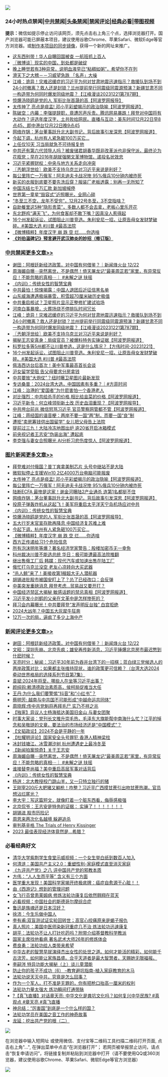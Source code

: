 ![](https://raw.githubusercontent.com/jsvpn/jsproxy/dev/64photo/fqnews-qr.jpg)

<div id="tt">
<h3>24小时热点禁闻|<a href="#%E4%B8%AD%E5%85%B1%E7%A6%81%E9%97%BB%E6%9B%B4%E5%A4%9A%E6%96%87%E7%AB%A0">中共禁闻</a>|<a href="#%E5%9B%BE%E7%89%87%E6%96%B0%E9%97%BB%E6%9B%B4%E5%A4%9A%E6%96%87%E7%AB%A0">头条禁闻</a>|<a href="#%E6%96%B0%E9%97%BB%E8%AF%84%E8%AE%BA%E6%9B%B4%E5%A4%9A%E6%96%87%E7%AB%A0">禁闻评论|<a href="#%E5%BF%85%E7%9C%8B%E7%BB%8F%E5%85%B8%E5%A5%BD%E6%96%87">经典必看</a>|<a href="https://fan1.xyz/3" target="_blank">带图视频</a></h3>
<div><b>提示：</b>微信如提示停止访问该网页，须先点击右上角三个点，选择浏览器打开。国产浏览器可能已屏蔽本项目，建议使用谷歌Chrome、苹果Safari、微软Edge等官方浏览器。或<a href="%E5%88%B6%E4%BD%9Cgit%E7%A6%81%E9%97%BB%E9%95%9C%E5%83%8F.md">制作本项目的同步镜像</a>，获得一个新的网址来推广。</div>
<ul>

<li><a href="/cnnews/20231222/1977449.md">这东西别带！华人自曝回国被查 一航班抓上百人</a></li>
<li><a href="/ssgc/20231222/1977510.md">〖微博谈〗现实的中国，到处都是破绽</a></li>
<li><a href="/health/20231222/1977468.md">晚上睡觉若有3种异常，说明血液早已“粘稠如粥”，希望你不在列</a></li>
<li><a href="/ccpdope/20231222/1977526.md">滑天下之大稽－－习威望急跌 「名声」大噪</a></li>
<li><a href="/cbnews/20231222/1977572.md">江峰：诡异！灾难迟缓症的习近平为何对甘肃地震迅速指示？救援队到场不到24小时撤离？救人还是封锁？兰州提前举行同震级同震源预演？新疆甘肃不同一构造带为何同时爆发同级地震？【江峰漫谈20231221第787期】</a></li>
<li><a href="/topimagenews/20231222/1977650.md">惊爆汤晓鸥是党的人 军衔比张首晟的高【阿波罗网报导】</a></li>
<li><a href="/topimagenews/20231222/1977711.md">太传神了 亮点是痰盂! 邓小平彩塑揭示的政治隐喻【阿波罗网报道】</a></li>
<li><a href="/sohnews/20231222/1977722.md">陈破空：内幕：李强提辞职，竟遭厉声斥责。腾讯网易暴跌！拜登对中国将有大动作？评选年度汉字，土共败给网民。直播与互动：美东时间12月22日早8点45、即中港台12月22日晚9点45</a></li>
<li><a href="/topimagenews/20231222/1977679.md">网络炸锅：茅台董事跃升北大副书记，背后故事引发深思【阿波罗网报道】</a></li>
<li><a href="/topimagenews/20231222/1977573.md">今起下调，杭州有人紧急砸100万买它…</a></li>
<li><a href="/ccpdope/20231222/1977686.md">上任仅10天 习当局就急不可待报复他</a></li>
<li><a href="/sohnews/20231223/1977827.md">中共还有第六代领导人吗？被废储君胡春华既非改革派也非保守派，最终沦为花瓶党；早在2016年胡就强関文革博物馆，递投名状效忠</a></li>
<li><a href="/finance/20231222/1977713.md">习近平紧握财权：中央与地方关系走向冲突</a></li>
<li><a href="/cbnews/20231222/1977566.md">〖兲朝浮世绘〗欧美不支持乌克兰对习近平来说是利好？</a></li>
<li><a href="/topimagenews/20231222/1977695.md">每公里阵亡一万俄军！阿夫迪夫卡战况惨 95%俄兵10分钟内被炸死</a></li>
<li><a href="/lifebaike/20231222/1977620.md">新买的衣服到底要不要先洗后穿？服装厂老板透露：别再一无所知了</a></li>
<li><a href="/baitai/20231222/1977599.md">中国冻结七千万汇款 新加坡喊停</a></li>
<li><a href="/yule/20231222/1977450.md">世界第一童星“毁容式”近照曝光，全网心碎</a></li>
<li><a href="/lifebaike/20231222/1977629.md">“冬至三不空，龙年不受穷”，12月22号冬至，3不空指啥？</a></li>
<li><a href="/lifebaike/20231222/1977621.md">自助餐里这5种“隐形贵菜”，多数人都不会去拿，老板心里乐开花</a></li>
<li><a href="/funmedia/20231222/1977488.md">东北野鸡“满天飞”，为何食客却不敢下嘴？因真没人惹得起</a></li>
<li><a href="/comments/20231222/1977460.md">16个州发起诉讼，试图阻止川普竞选。朱利安尼一招，让原告母女发财梦破碎。#美国大选 #川普 #最高法院</a></li>
<li><a href="/topimagenews/20231222/1977543.md">【微博精粹】年度汉字 崩 跌 空 烂……你选啥</a></li>
<li><b><a href="/comments/20200207/1272816.md" target="_blank">《刘伯温碑记》预言避开武汉肺炎的妙招（修订版）</a></b></li>
</ul>
</div>

<div class="catlist">
<h3><a href="/cbnews/" target="_blank">中共禁闻</a><span><a href="/cbnews/" target="_blank" rel="nofollow">更多文章>></a></span></h3>
<ul>
<li><a href="/comments/20231223/1977929.md" target="_blank">谢田：阿根廷新经济政策，对中国有何借鉴？｜新闻烽火台 12/22</a></li>
<li><a href="/comments/20231222/1977721.md" target="_blank">周海媚自曝⋯突然离世，不是偶然！倚天屠龙记“最美周芷若”家里，有异常反应！不能忽略的真相⋯｜ #未解之谜 扶摇</a></li>
<li><a href="/comments/20231222/1977665.md" target="_blank">《内训》：传统女性的智慧宝典</a></li>
<li><a href="/cbnews/20231222/1977639.md" target="_blank">中共最怕！惊悚揭露：中国人退团后近征信黑名单</a></li>
<li><a href="/cbnews/20231222/1977638.md" target="_blank">山东威海遭遇极端暴雪，积雪超70厘米破历史极值</a></li>
<li><a href="/cbnews/20231222/1977617.md" target="_blank">中共重启核试？卫星照片显示正整修扩建试验场</a></li>
<li><a href="/cbnews/20231222/1977575.md" target="_blank">河南白事暴增，火葬场烧不停排队时间冗长</a></li>
<li><a href="/cbnews/20231222/1977572.md" target="_blank">江峰：诡异！灾难迟缓症的习近平为何对甘肃地震迅速指示？救援队到场不到24小时撤离？救人还是封锁？兰州提前举行同震级同震源预演？新疆甘肃不同一构造带为何同时爆发同级地震？【江峰漫谈20231221第787期】</a></li>
<li><a href="/cbnews/20231222/1977566.md" target="_blank">〖兲朝浮世绘〗欧美不支持乌克兰对习近平来说是利好？</a></li>
<li><a href="/cbnews/20231222/1977563.md" target="_blank">揭秘王志安真身：局级官员？被爆料特务实锤证据【阿波罗网报道】</a></li>
<li><a href="/comments/20231222/1977480.md" target="_blank">科罗拉多等5州都不让川普参选，这是什么情况？【方伟时间-20231221】</a></li>
<li><a href="/comments/20231222/1977460.md" target="_blank">16个州发起诉讼，试图阻止川普竞选。朱利安尼一招，让原告母女发财梦破碎。#美国大选 #川普 #最高法院</a></li>
<li><a href="/cbnews/20231222/1977442.md" target="_blank">佩洛西访台后首次！美中军事最高首长会谈</a></li>
<li><a href="/cbnews/20231222/1977441.md" target="_blank">沪女留学受阻 告父母要求分房拿钱</a></li>
<li><a href="/cbnews/20231222/1977420.md" target="_blank">中共要放“大炮仗”？纽时曝卫星图片最新发现</a></li>
<li><a href="/comments/20231222/1977419.md" target="_blank">专访桑普：2024台湾大选，中国因素有多重？｜#方菲时间</a></li>
<li><a href="/cbnews/20231222/1977416.md" target="_blank">江峰：治港的“爱国者”为什麽害怕一个香港老人</a></li>
<li><a href="/cbnews/20231222/1977404.md" target="_blank">对比强烈：中共给杀手的价格 相比给韭菜的价格【阿波罗网报道】</a></li>
<li><a href="/cbnews/20231222/1977403.md" target="_blank">习近平新令：何立峰领衔新土改 历史血泪重现？【阿波罗网报导】</a></li>
<li><a href="/cbnews/20231222/1977397.md" target="_blank">中共垮台前兆 微信怒骂习近平 官员警察网管都不管【阿波罗网报道】</a></li>
<li><a href="/cbnews/20231222/1977381.md" target="_blank">江峰：蒋经国的谐音梗：两岸不要一国“两”制，而要一国“良”制</a></li>
<li><a href="/cbnews/20231222/1977329.md" target="_blank">遭拒“卖房筹钱供出国留学” 女儿把父母告上法院</a></li>
<li><a href="/cbnews/20231221/1977312.md" target="_blank">提前过三九！大陆冷冻地图出炉 逾20省开启冰箱模式</a></li>
<li><a href="/cbnews/20231221/1977280.md" target="_blank">前央视记者王志安“伪装出海” 遭起底</a></li>
<li><a href="/cbnews/20231221/1977155.md" target="_blank">李克强与妻女合照曝光 AI分析习悲伤度惊人【阿波罗网报道】</a></li>

</ul>
</div>
<div class="catlist">
<h3><a href="/topimagenews/" target="_blank">图片新闻</a><span><a href="/topimagenews/" target="_blank" rel="nofollow">更多文章>></a></span></h3>
<ul>
<li><a href="/topimagenews/20231222/1977768.md" target="_blank">拜登难对付俄国？普丁爽拿美制芯片 头号中继站不是大陆</a></li>
<li><a href="/topimagenews/20231222/1977767.md" target="_blank">微软拟停止支援Win10 2亿4000万台电脑可能报废</a></li>
<li><a href="/topimagenews/20231222/1977711.md" target="_blank">太传神了 亮点是痰盂! 邓小平彩塑揭示的政治隐喻【阿波罗网报道】</a></li>
<li><a href="/topimagenews/20231222/1977695.md" target="_blank">每公里阵亡一万俄军！阿夫迪夫卡战况惨 95%俄兵10分钟内被炸死</a></li>
<li><a href="/topimagenews/20231222/1977680.md" target="_blank">陆断ECFA 最惨是这家！谢金河曝陆2产业通杀 连第1名都挺不住</a></li>
<li><a href="/topimagenews/20231222/1977679.md" target="_blank">网络炸锅：茅台董事跃升北大副书记，背后故事引发深思【阿波罗网报道】</a></li>
<li><a href="/topimagenews/20231222/1977678.md" target="_blank">投原子弹轰炸机从这起飞！美军将重启太平洋天宁岛机场应对中共</a></li>
<li><a href="/comments/20231222/1977665.md" target="_blank">《内训》：传统女性的智慧宝典</a></li>
<li><a href="/topimagenews/20231222/1977650.md" target="_blank">惊爆汤晓鸥是党的人 军衔比张首晟的高【阿波罗网报导】</a></li>
<li><a href="/topimagenews/20231222/1977574.md" target="_blank">五大行岁末官宣存款再降息 中国经济复苏难上难</a></li>
<li><a href="/topimagenews/20231222/1977573.md" target="_blank">今起下调，杭州有人紧急砸100万买它…</a></li>
<li><a href="/topimagenews/20231222/1977543.md" target="_blank">【微博精粹】年度汉字 崩 跌 空 烂……你选啥</a></li>
<li><a href="/topimagenews/20231222/1977418.md" target="_blank">西方正传递给习1个危险信息</a></li>
<li><a href="/topimagenews/20231222/1977341.md" target="_blank">所有泡沫明年等爆？著名经济学家警告：股楼加密币无一幸免</a></li>
<li><a href="/topimagenews/20231222/1977328.md" target="_blank">科州裁决川普不能选总统 华日：极可能遭最高法院推翻</a></li>
<li><a href="/topimagenews/20231221/1977311.md" target="_blank">继出售俄工厂后 韩媒：现代汽车或加速出售在陆工厂</a></li>
<li><a href="/topimagenews/20231221/1977197.md" target="_blank">俄忙打乌克兰没空 老友心凉转向大买武器</a></li>
<li><a href="/topimagenews/20231221/1977192.md" target="_blank">“杀人鲸”来了！美接收第1艘超大无人潜航器</a></li>
<li><a href="/topimagenews/20231221/1977181.md" target="_blank">胡锡进批股市被国安盯上了？怂了已经改口：会反弹</a></li>
<li><a href="/topimagenews/20231221/1977166.md" target="_blank">中美突发重磅消息 拜登考虑…贸易战又要开打？</a></li>
<li><a href="/topimagenews/20231221/1977154.md" target="_blank">中国经济禁区大揭秘 敏感话题的禁忌真相【阿波罗网报道】</a></li>
<li><a href="/topimagenews/20231221/1977061.md" target="_blank">习近平发小刘鹤的父亲在文革中是怎样惨死的？</a></li>
<li><a href="/topimagenews/20231221/1976992.md" target="_blank">拜习会内幕曝光！中共要拜登“发声明反台独” 白宫拒绝</a></li>
<li><a href="/topimagenews/20231221/1976991.md" target="_blank">2024大凶年？中国五大灰犀牛狂奔</a></li>
<li><a href="/topimagenews/20231221/1976932.md" target="_blank">12万一次的局，逼疯了多少上海中产</a></li>

</ul>
</div>
<div class="catlist">
<h3><a href="/comments/" target="_blank">新闻评论</a><span><a href="/comments/" target="_blank" rel="nofollow">更多文章>></a></span></h3>
<ul>
<li><a href="/comments/20231223/1977929.md" target="_blank">谢田：阿根廷新经济政策，对中国有何借鉴？｜新闻烽火台 12/22</a></li>
<li><a href="/comments/20231223/1977927.md" target="_blank">文昭：深圳先崩、北京先疯；雄安再传新消息，习近平锤爆北京房市最迟憋到什麽时候？</a></li>
<li><a href="/comments/20231223/1977911.md" target="_blank">天亮时分：秘闻：习近平30年前为吞并台湾下的一招棋；蓝白绿三党候选人的两岸政策对比；如果都主张维持现状，谁的政策更可信赖？（台湾大选2024 牵动世界格局的选择系列节目第7集）</a></li>
<li><a href="/comments/20231223/1977897.md" target="_blank">袁斌:2024年将至，哪些人在坐等习近平出事？</a></li>
<li><a href="/comments/20231223/1977896.md" target="_blank">颜纯钩:赖清德政治素质高，侯柯局促难当大任</a></li>
<li><a href="/comments/20231223/1977895.md" target="_blank">王丹:为什么我们要警惕“抖音”和“小红书”？</a></li>
<li><a href="/comments/20231223/1977894.md" target="_blank">蔡明芳: 越南与中共国不可能形成“中越命运共同体”</a></li>
<li><a href="/comments/20231223/1977893.md" target="_blank">周晓辉:传中共党魁将再拜毛尸 实乃不祥之兆</a></li>
<li><a href="/comments/20231223/1977864.md" target="_blank">【独家】异议人士杨海抵达美国旧金山 与妻女团聚</a></li>
<li><a href="/comments/20231222/1977774.md" target="_blank">时事大家谈：党刊长文推升崇毛热，毛泽东大旗能帮中南海什么忙？江平的悼念和吴敬琏的文章，要法治的市场经济还是“中国模式”？</a></li>
<li><a href="/comments/20231222/1977770.md" target="_blank">【文韬政论】2024不会是平静的一年</a></li>
<li><a href="/comments/20231222/1977752.md" target="_blank">【杜耀明评论】国家安全头号罪犯 香港人精神梁柱</a></li>
<li><a href="/comments/20231222/1977751.md" target="_blank">冰封钱塘江、冰雪潮汐树 杭州遭遇史上最冷冬至</a></li>
<li><a href="/comments/20231222/1977750.md" target="_blank">【新闻拍案惊奇】关于王志安</a></li>
<li><a href="/comments/20231222/1977721.md" target="_blank">周海媚自曝⋯突然离世，不是偶然！倚天屠龙记“最美周芷若”家里，有异常反应！不能忽略的真相⋯｜ #未解之谜 扶摇</a></li>
<li><a href="/comments/20231222/1977715.md" target="_blank">谁接替李尚福？美中重启高层军事对话背后</a></li>
<li><a href="/comments/20231222/1977665.md" target="_blank">《内训》：传统女性的智慧宝典</a></li>
<li><a href="/comments/20231222/1977590.md" target="_blank">杨逍：北大教授校门跳山羊，又一只特立独行的猪</a></li>
<li><a href="/comments/20231222/1977556.md" target="_blank">王刚宰200斤大肥猪又躺枪！咋整？习近平广西摸甘蔗引出吻甘蔗热潮，官员想沾烂尾光？</a></li>
<li><a href="/comments/20231222/1977545.md" target="_blank">李大宇：写这篇短文，就像盯着一个脏东西看，侮辱感极强</a></li>
<li><a href="/comments/20231222/1977531.md" target="_blank">北京侃爷：王志安是特务的证据： 实锤了！！！！！！！</a></li>
<li><a href="/comments/20231222/1977530.md" target="_blank">胡锡进 股市历险记</a></li>
<li><a href="/comments/20231222/1977529.md" target="_blank">周恩来两次化名越境 躲避追杀</a></li>
<li><a href="/comments/20231222/1977519.md" target="_blank">审判基辛格 The Trials of Henry Kissinger</a></li>
<li><a href="/comments/20231222/1977518.md" target="_blank">2023 最佳表现经济体竟然是…希腊？</a></li>

</ul>
</div>

<div class="catlist">
<h3>必看经典好文</h3>
<ul>
<li><a href="/comments/20221213/1822868.md" target="_blank">清华大学紫荆学生食堂示威视频：一个女生举白纸到数百人加入</a></li>
<li><a href="/comments/20230919/1935739.md" target="_blank">何清涟：美国共产主义2.0：重塑性别-家庭模式直至消灭家庭</a></li>
<li><a href="/bookonline/20131116/201047.md" target="_blank">《九评共产党》之八 评中国共产党的邪教本质</a></li>
<li><a href="/comments/20200720/1363377.md" target="_blank">方伟：“人人生而平等” 含义有三个方面</a></li>
<li><a href="/comments/20201115/1431139.md" target="_blank">医学重大发现！美国科学家揭开终极底牌：癌症自愈源于心脏！！</a></li>
<li><a href="/cbnews/20211017/1639767.md" target="_blank">由《西游记》想到的管理问题</a></li>
<li><a href="/cnnews/20210512/1544604.md" target="_blank">女飞行员曾患莱姆病 修炼法轮功康复后依然翱翔在蓝天</a></li>
<li><a href="/comments/20200806/1375443.md" target="_blank">必看视频：中国社会的斯德哥尔摩综合症</a></li>
<li><a href="/comments/20220814/1771410.md" target="_blank">鲁迅是族魂还是日本汉奸？</a></li>
<li><a href="/renquan/minyun/20200819/1391988.md" target="_blank">徐沛：今生乐做中国人</a></li>
<li><a href="/comments/20210810/1603672.md" target="_blank">李有甫:双盲测试证实轮回转世；高官心绞痛原来是蝎子报仇</a></li>
<li><a href="/comments/20210215/1487728.md" target="_blank">真人照片：美国中医师染新冠重症几不治 炼法轮功迅速康复</a></li>
<li><a href="/cbnews/20190215/1081272.md" target="_blank">胡平：法轮功不让人打针吃药吗？附带介绍基督教科学教派</a></li>
<li><a href="/cbnews/20220514/1732764.md" target="_blank">国家主席找他看病 著名武术大师26年的修炼体会</a></li>
<li><a href="/comments/20220522/1736045.md" target="_blank">费良勇：法轮功给人类带来希望</a></li>
<li><a href="/comments/20210420/1529876.md" target="_blank">中华古老的智慧早就演绎杰出女性的处世之道。如何才能活的精彩，如何能千古流芳，如何能让家族昌盛。合乎天道者是最大智慧者，天赐她无限福报。</a></li>
<li><a href="/tculture/xiulian/20160303/508934.md" target="_blank">李嗣涔 特异功能大揭秘（上）谈儿童潜能</a></li>
<li><a href="/comments/20230921/1905929.md" target="_blank">防止你的孩子不成功（6） &#8211;教育避坑指南-植入家庭教育的木马</a></li>
<li><a href="/comments/20210308/1500552.md" target="_blank">法轮功说天灭中共，究竟是怎么回事？</a></li>
<li><a href="/comments/20221204/1819603.md" target="_blank">作为一个军人，打不准是无罪的，你有把枪口抬高一厘米的权利</a></li>
<li><a href="/cbnews/20200816/1381005.md" target="_blank">法轮功力量太强大 炼功瞬间打通带脉</a></li>
<li><a href="/bannedvideo/20220601/1740169.md" target="_blank">?【真飞直播】对话章天亮: 中华文化是粪坑文化吗？如何复兴中华民族? #真观点 #章天亮 #真飞直播</a></li>
<li><a href="/comments/20211016/1639471.md" target="_blank">神总结：“厉害国”到底是一个什么样的国？</a></li>
<li><a href="/comments/20200511/1326751.md" target="_blank">法轮功学员在美国之音工作的神奇故事</a></li>
<li><a href="/comments/20200928/1404653.md" target="_blank">龙延：挖出共产党的根（二）</a></li>

</ul>
</div>

![](https://raw.githubusercontent.com/jsvpn/jsproxy/dev/64photo/fqnews-qr.jpg)

在浏览器中输入短网址 或使用微信、支付宝等二维码工具扫描二维码打开页面, 点击右上角"...", 在弹出菜单中点击“在浏览器打开”； 若网页被举报禁止访问，请点击“恢复申请访问”，将链接复制并粘贴到浏览器中打开（请不要使用QQ或360浏览器，建议使用谷歌Chrome、苹果Safari、微软Edge等官方浏览器）

![](https://raw.githubusercontent.com/jsvpn/jsproxy/dev/64photo/wx.jpg)